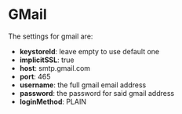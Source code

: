 # GMail

The settings for gmail are:

- **keystoreId**: leave empty to use default one
- **implicitSSL**: true
- **host**: smtp.gmail.com
- **port**: 465
- **username**: the full gmail email address
- **password**: the password for said gmail address
- **loginMethod**: PLAIN